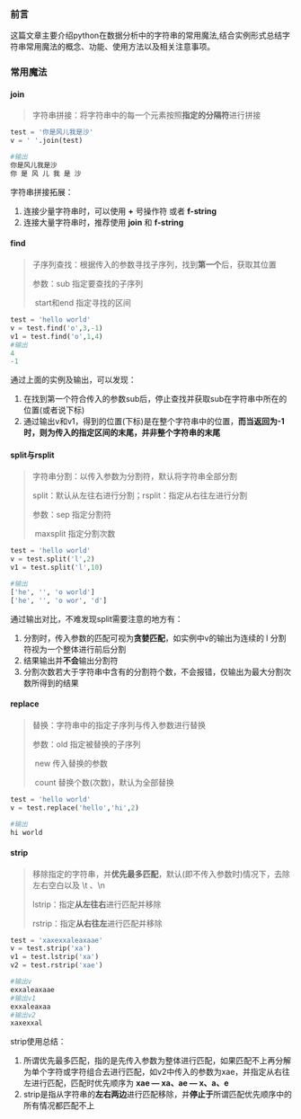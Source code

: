 ### 前言

这篇文章主要介绍python在数据分析中的字符串的常用魔法,结合实例形式总结字符串常用魔法的概念、功能、使用方法以及相关注意事项。

### 常用魔法

#### join

> 字符串拼接：将字符串中的每一个元素按照**指定的分隔符**进行拼接

```python
test = '你是风儿我是沙'
v = ' '.join(test)

#输出
你是风儿我是沙
你 是 风 儿 我 是 沙
```

字符串拼接拓展：

1. 连接少量字符串时，可以使用 **+** 号操作符 或者 **f-string**
2. 连接大量字符串时，推荐使用 **join** 和 **f-string**

#### find

> 子序列查找：根据传入的参数寻找子序列，找到**第一个**后，获取其位置
>
> 参数：sub 指定要查找的子序列
>
> ​			start和end 指定寻找的区间

```python
test = 'hello world'
v = test.find('o',3,-1)
v1 = test.find('o',1,4)
#输出
4
-1
```

通过上面的实例及输出，可以发现：

1. 在找到第一个符合传入的参数sub后，停止查找并获取sub在字符串中所在的位置(或者说下标)
2. 通过输出v和v1，得到的位置(下标)是在整个字符串中的位置，**而当返回为-1时，则为传入的指定区间的末尾，并非整个字符串的末尾**

#### split与rsplit

> 字符串分割：以传入参数为分割符，默认将字符串全部分割
>
> split：默认从左往右进行分割；rsplit：指定从右往左进行分割
>
> 参数：sep 指定分割符
>
> ​			maxsplit 指定分割次数

```python
test = 'hello world'
v = test.split('l',2)
v1 = test.split('l',10)

#输出
['he', '', 'o world']
['he', '', 'o wor', 'd']
```

通过输出对比，不难发现split需要注意的地方有：

1. 分割时，传入参数的匹配可视为**贪婪匹配**，如实例中v的输出为连续的 l 分割符视为一个整体进行前后分割
2. 结果输出并**不会**输出分割符
3. 分割次数若大于字符串中含有的分割符个数，不会报错，仅输出为最大分割次数所得到的结果

#### replace

> 替换：字符串中的指定子序列与传入参数进行替换
>
> 参数：old	指定被替换的子序列
>
> ​			new	传入替换的参数
>
> ​			count	替换个数(次数)，默认为全部替换

```python
test = 'hello world'
v = test.replace('hello','hi',2)

#输出
hi world
```

#### strip

> 移除指定的字符串，并**优先最多匹配**，默认(即不传入参数时)情况下，去除左右空白以及 \t 、\n
>
> lstrip：指定**从左往右**进行匹配并移除
>
> rstrip：指定**从右往左**进行匹配并移除

```python
test = 'xaxexxaleaxaae'
v = test.strip('xa')
v1 = test.lstrip('xa')
v2 = test.rstrip('xae')

#输出v
exxaleaxaae
#输出v1
exxaleaxaa
#输出v2
xaxexxal
```

strip使用总结：

1. 所谓优先最多匹配，指的是先传入参数为整体进行匹配，如果匹配不上再分解为单个字符或字符组合去进行匹配，如v2中传入的参数为xae，并指定从右往左进行匹配，匹配时优先顺序为 **xae — xa、ae — x、a、e**
2. strip是指从字符串的**左右两边**进行匹配移除，并**停止于**所谓匹配优先顺序中的所有情况都匹配不上




